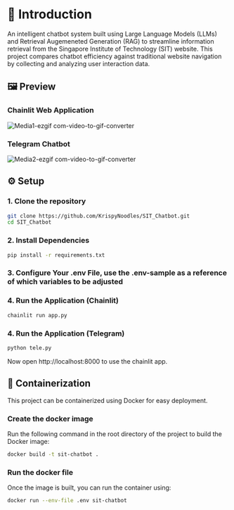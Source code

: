 # 📂 Introduction
An intelligent chatbot system built using Large Language Models (LLMs) and Retrieval Augemeneted Generation (RAG) to streamline information retrieval from the Singapore Institute of Technology (SIT) website. This project compares chatbot efficiency against traditional website navigation by collecting and analyzing user interaction data.

## 🖼️ Preview
### Chainlit Web Application
![Media1-ezgif com-video-to-gif-converter](https://github.com/user-attachments/assets/b1dfe031-57ee-4bf0-97aa-010660087a68)

### Telegram Chatbot
![Media2-ezgif com-video-to-gif-converter](https://github.com/user-attachments/assets/a2918412-ab26-4cb7-993c-d6b8664948bf)

## ⚙️ Setup
### 1. Clone the repository

``` bash
git clone https://github.com/KrispyNoodles/SIT_Chatbot.git
cd SIT_Chatbot
```

### 2. Install Dependencies

``` bash
pip install -r requirements.txt
```

### 3. Configure Your .env File, use the .env-sample as a reference of which variables to be adjusted

### 4. Run the Application (Chainlit)

``` bash
chainlit run app.py
```

### 4. Run the Application (Telegram)

``` bash
python tele.py
```

Now open http://localhost:8000 to use the chainlit app.

## 🐳 Containerization
This project can be containerized using Docker for easy deployment.

### Create the docker image
Run the following command in the root directory of the project to build the Docker image:

``` bash
docker build -t sit-chatbot .
```

### Run the docker file
Once the image is built, you can run the container using:

``` bash
docker run --env-file .env sit-chatbot
```
